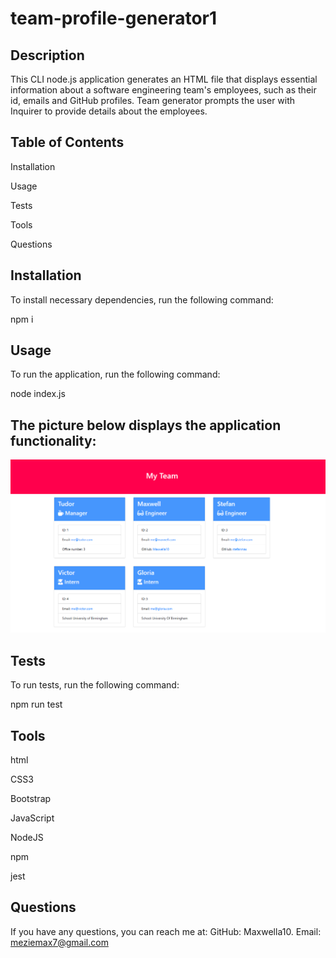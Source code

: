 # team-profile-generator1

## Description

This CLI node.js application generates an HTML file that displays essential information about a software engineering team's employees, such as their id, emails and GitHub profiles. Team generator prompts the user with Inquirer to provide details about the employees.


## Table of Contents

Installation

Usage

Tests

Tools

Questions


## Installation


To install necessary dependencies, run the following command:



npm i


## Usage

To run the application, run the following command:




node index.js


## The picture below displays the application functionality:

![](team-profile-generator.png)


## Tests


To run tests, run the following command:


npm run test


## Tools


html


CSS3


Bootstrap


JavaScript


NodeJS


npm 


jest



## Questions


If you have any questions, you can reach me at: GitHub: Maxwella10. Email: meziemax7@gmail.com

